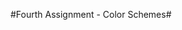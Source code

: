 #Fourth Assignment - Color Schemes#

[image]: https://github.com/jcharry/programming-design-systems-projects/blob/master/first-assignment/iceCream.png

